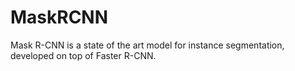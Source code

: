 # MaskRCNN

Mask R-CNN is a state of the art model for instance segmentation, developed on top of Faster R-CNN.

